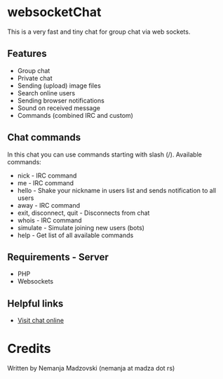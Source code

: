 # websocketChat
This is a very fast and tiny chat for group chat via web sockets.

## Features
* Group chat
* Private chat
* Sending (upload) image files
* Search online users
* Sending browser notifications
* Sound on received message
* Commands (combined IRC and custom)

## Chat commands
In this chat you can use commands starting with slash (/).
Available commands:
* nick - IRC command
* me - IRC command
* hello - Shake your nickname in users list and sends notification to all users
* away - IRC command
* exit, disconnect, quit - Disconnects from chat
* whois - IRC command
* simulate - Simulate joining new users (bots)
* help - Get list of all available commands

## Requirements - Server
* PHP
* Websockets

## Helpful links
* [Visit chat online](http://madza.rs/chat)

# Credits
Written by Nemanja Madzovski (nemanja at madza dot rs)